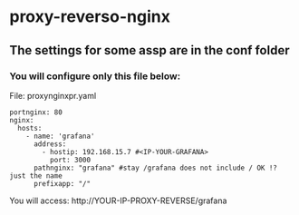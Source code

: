 # proxy-reverso-nginx

## The settings for some assp are in the conf folder

### You will configure only this file below:

File: proxynginxpr.yaml
```
portnginx: 80
nginx:
  hosts:
    - name: 'grafana'
      address:
        - hostip: 192.168.15.7 #<IP-YOUR-GRAFANA>
          port: 3000
      pathnginx: "grafana" #stay /grafana does not include / OK !? just the name
      prefixapp: "/"
```
You will access: http://YOUR-IP-PROXY-REVERSE/grafana
